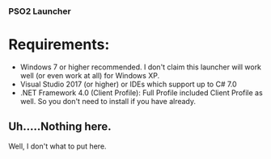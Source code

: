 ### PSO2 Launcher

# Requirements:
- Windows 7 or higher recommended. I don't claim this launcher will work well (or even work at all) for Windows XP.
- Visual Studio 2017 (or higher) or IDEs which support up to C# 7.0
- .NET Framework 4.0 (Client Profile): Full Profile included Client Profile as well. So you don't need to install if you have already.

## Uh.....Nothing here.

Well, I don't what to put here.
